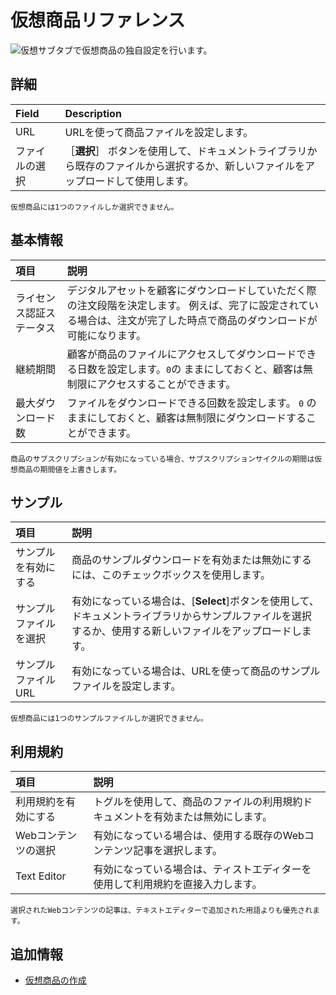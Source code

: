# 仮想商品リファレンス

![仮想サブタブで仮想商品の独自設定を行います。](./virtual-product-reference/images/01.png)

## 詳細

| Field   | Description                                                        |
|:------- |:------------------------------------------------------------------ |
| URL     | URLを使って商品ファイルを設定します。                                               |
| ファイルの選択 | ［**選択**］ ボタンを使用して、ドキュメントライブラリから既存のファイルから選択するか、新しいファイルをアップロードして使用します。 |

```{note}
仮想商品には1つのファイルしか選択できません。
```

## 基本情報

| 項目           | 説明                                                                                   |
|:------------ |:------------------------------------------------------------------------------------ |
| ライセンス認証ステータス | デジタルアセットを顧客にダウンロードしていただく際の注文段階を決定します。 例えば、完了に設定されている場合は、注文が完了した時点で商品のダウンロードが可能になります。 |
| 継続期間         | 顧客が商品のファイルにアクセスしてダウンロードできる日数を設定します。`0`の ままにしておくと、顧客は無制限にアクセスすることができます。               |
| 最大ダウンロード数    | ファイルをダウンロードできる回数を設定します。 `0` のままにしておくと、顧客は無制限にダウンロードすることができます。                        |

```{important}
商品のサブスクリプションが有効になっている場合、サブスクリプションサイクルの期間は仮想商品の期間値を上書きします。
```

## サンプル

| 項目          | 説明                                                                                 |
|:----------- |:---------------------------------------------------------------------------------- |
| サンプルを有効にする  | 商品のサンプルダウンロードを有効または無効にするには、このチェックボックスを使用します。                                       |
| サンプルファイルを選択 | 有効になっている場合は、[**Select**]ボタンを使用して、ドキュメントライブラリからサンプルファイルを選択するか、使用する新しいファイルをアップロードします。 |
| サンプルファイルURL | 有効になっている場合は、URLを使って商品のサンプルファイルを設定します。                                              |

```{note}
仮想商品には1つのサンプルファイルしか選択できません。
```

## 利用規約

| 項目          | 説明                                       |
|:----------- |:---------------------------------------- |
| 利用規約を有効にする  | トグルを使用して、商品のファイルの利用規約ドキュメントを有効または無効にします。 |
| Webコンテンツの選択 | 有効になっている場合は、使用する既存のWebコンテンツ記事を選択します。     |
| Text Editor | 有効になっている場合は、ティストエディターを使用して利用規約を直接入力します。  |

```{note}
選択されたWebコンテンツの記事は、テキストエディターで追加された用語よりも優先されます。
```

## 追加情報

* [仮想商品の作成](./creating-a-virtual-product.md)
